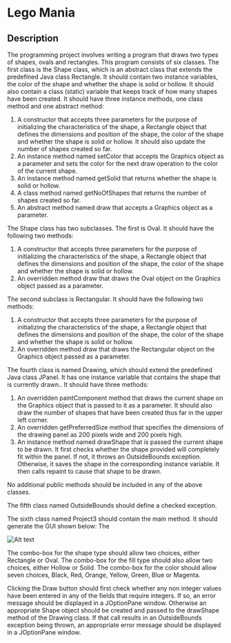 # Lego Mania

## Description

The programming project involves writing a program that draws two types of shapes, ovals and rectangles. This program consists of six classes. The first class is the Shape class, which is an abstract class that extends the predefined Java class Rectangle. It should contain two instance variables, the color of the shape and whether the shape is solid or hollow. It should also contain a class (static) variable that keeps track of how many shapes have been created. It should have three instance methods, one class method and one abstract method:

1. A constructor that accepts three parameters for the purpose of initializing the characteristics of the shape, a Rectangle object that defines the dimensions and position of the shape, the color of the shape and whether the shape is solid or hollow. It should also update the number of shapes created so far.
2. An instance method named setColor that accepts the Graphics object as a parameter and sets the color for the next draw operation to the color of the current shape.
3. An instance method named getSolid that returns whether the shape is solid or hollow.
4. A class method named getNoOfShapes that returns the number of shapes created so far.
5. An abstract method named draw that accepts a Graphics object as a parameter.

The Shape class has two subclasses. The first is Oval. It should have the following two methods:

1. A constructor that accepts three parameters for the purpose of initializing the characteristics of the shape, a Rectangle object that defines the dimensions and position of the shape, the color of the shape and whether the shape is solid or hollow.
2. An overridden method draw that draws the Oval object on the Graphics object passed as a parameter.

The second subclass is Rectangular. It should have the following two methods:

1. A constructor that accepts three parameters for the purpose of initializing the characteristics of the shape, a Rectangle object that defines the dimensions and position of the shape, the color of the shape and whether the shape is solid or hollow.
2. An overridden method draw that draws the Rectangular object on the Graphics object passed as a parameter.

The fourth class is named Drawing, which should extend the predefined Java class JPanel. It has one instance variable that contains the shape that is currently drawn.. It should have three methods:

1. An overridden paintComponent method that draws the current shape on the Graphics object that is passed to it as a parameter. It should also draw the number of shapes that have been created thus far in the upper left corner.
2. An overridden getPreferredSize method that specifies the dimensions of the drawing panel as 200 pixels wide and 200 pixels high.
3. An instance method named drawShape that is passed the current shape to be drawn. It first checks whether the shape provided will completely fit within the panel. If not, it throws an OutsideBounds exception. Otherwise, it saves the shape in the corresponding instance variable. It then calls repaint to cause that shape to be drawn.

No additional public methods should be included in any of the above classes.

The fifth class named OutsideBounds should define a checked exception.

The sixth class named Project3 should contain the main method. It should generate the GUI shown below:
The

![Alt text](https://github.com/lavivien-cs-projects/drawGraphics/blob/master/geometrics.jpg?raw=true "Title")

The combo-box for the shape type should allow two choices, either Rectangle or Oval. The combo-box for the fill type should also allow two choices, either Hollow or Solid. The combo-box for the color should allow seven choices, Black, Red, Orange, Yellow, Green, Blue or Magenta.

Clicking the Draw button should first check whether any non integer values have been entered in any of the fields that require integers. If so, an error message should be displayed in a JOptionPane window. Otherwise an appropriate Shape object should be created and passed to the drawShape method of the Drawing class. If that call results in an OutsideBounds exception being thrown, an appropriate error message should be displayed in a JOptionPane window.

